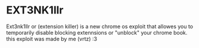 # EXT3NK1llr
Ext3nk1llr or (extension killer) is a new chrome os exploit that allowes you to temporarily disable blocking extennsions or "unblock" your chrome book. this exploit was made by me (vrtz) :3 
